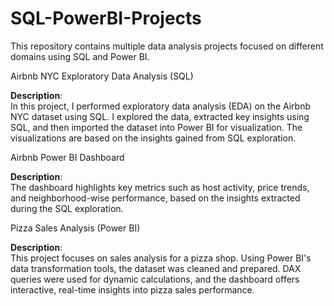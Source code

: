 # SQL-PowerBI-Projects

This repository contains multiple data analysis projects focused on different domains using SQL and Power BI.

Airbnb NYC Exploratory Data Analysis (SQL)

**Description**:  
In this project, I performed exploratory data analysis (EDA) on the Airbnb NYC dataset using SQL. I explored the data, extracted key insights using SQL, and then imported the dataset into Power BI for visualization. The visualizations are based on the insights gained from SQL exploration.

Airbnb Power BI Dashboard

**Description**:  
The dashboard highlights key metrics such as host activity, price trends, and neighborhood-wise performance, based on the insights extracted during the SQL exploration.

Pizza Sales Analysis (Power BI)

**Description**:  
This project focuses on sales analysis for a pizza shop. Using Power BI's data transformation tools, the dataset was cleaned and prepared. DAX queries were used for dynamic calculations, and the dashboard offers interactive, real-time insights into pizza sales performance.
